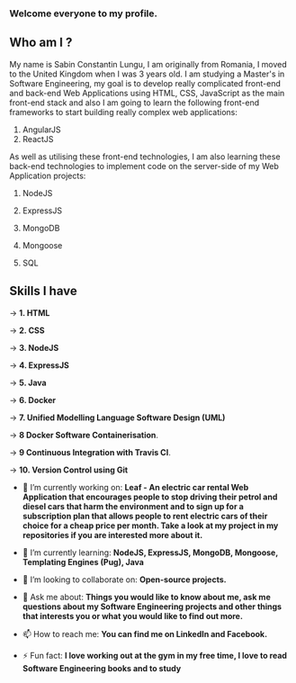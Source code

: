 ### Welcome everyone to my profile.

## Who am I ? ##

My name is Sabin Constantin Lungu, I am originally from Romania, I moved to the United Kingdom when I was 3 years old. I am studying a Master's in Software Engineering, my goal is to develop really complicated front-end and back-end Web Applications using HTML, CSS, JavaScript as the main front-end stack and also I am going to learn the following front-end frameworks to start building really complex web applications:

1. AngularJS
2. ReactJS

As well as utilising these front-end technologies, I am also learning these back-end technologies to implement code on the server-side of my Web Application projects:

1. NodeJS

2. ExpressJS

3. MongoDB

4. Mongoose

5. SQL

## Skills I have ##

-> **1. HTML**

-> **2. CSS**

-> **3. NodeJS**

-> **4. ExpressJS**

-> **5. Java**

-> **6. Docker**

-> **7. Unified Modelling Language Software Design (UML)**

-> **8  Docker Software Containerisation**.

-> **9  Continuous Integration with Travis CI**.

-> **10. Version Control using Git**


- 🔭 I’m currently working on: **Leaf - An electric car rental Web Application that encourages people to stop driving their petrol and diesel cars that harm the environment and to sign up for a subscription plan that allows people to rent electric cars of their choice for a cheap price per month. Take a look at my project in my repositories if you are interested more about it.**


- 🌱 I’m currently learning: **NodeJS, ExpressJS, MongoDB, Mongoose, Templating Engines (Pug), Java**
- 👯 I’m looking to collaborate on: **Open-source projects.**
- 💬 Ask me about: **Things you would like to know about me, ask me questions about my Software Engineering projects and other things that interests you or what you would like to find out more.**
- 📫 How to reach me: **You can find me on LinkedIn and Facebook.**
- ⚡ Fun fact: **I love working out at the gym in my free time, I love to read Software Engineering books and to study**
